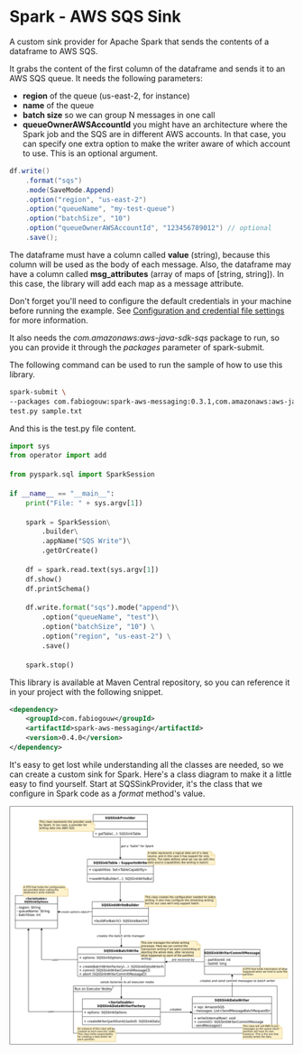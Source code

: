 # Spark - AWS SQS Sink
A custom sink provider for Apache Spark that sends the contents of a dataframe to AWS SQS.

It grabs the content of the first column of the dataframe and sends it to an AWS SQS queue. It needs the following parameters:
- **region** of the queue (us-east-2, for instance)
- **name** of the queue
- **batch size** so we can group N messages in one call
- **queueOwnerAWSAccountId** you might have an architecture where the Spark job and the SQS are in different AWS accounts. In that case, you can specify one extra option to make the writer aware of which account to use. This is an optional argument.

```java
df.write()
    .format("sqs")
    .mode(SaveMode.Append)
    .option("region", "us-east-2")
    .option("queueName", "my-test-queue")
    .option("batchSize", "10")
    .option("queueOwnerAWSAccountId", "123456789012") // optional
    .save();
```

The dataframe must have a column called **value** (string), because this column will be used as the body of each message.
Also, the dataframe may have a column called **msg_attributes** (array of maps of [string, string]). In this case, the library will add each map as a message attribute.

Don't forget you'll need to configure the default credentials in your machine before running the example. See 
[Configuration and credential file settings](https://docs.aws.amazon.com/cli/latest/userguide/cli-configure-files.html) for more information.

It also needs the *com.amazonaws:aws-java-sdk-sqs* package to run, so you can provide it through the *packages* parameter of spark-submit.

The following command can be used to run the sample of how to use this library.

``` bash
spark-submit \
--packages com.fabiogouw:spark-aws-messaging:0.3.1,com.amazonaws:aws-java-sdk-sqs:1.12.13 \
test.py sample.txt
```

And this is the test.py file content.

``` python
import sys 
from operator import add

from pyspark.sql import SparkSession

if __name__ == "__main__":
    print("File: " + sys.argv[1])

    spark = SparkSession\
        .builder\
        .appName("SQS Write")\
        .getOrCreate()

    df = spark.read.text(sys.argv[1])
    df.show()
    df.printSchema()

    df.write.format("sqs").mode("append")\
        .option("queueName", "test")\
        .option("batchSize", "10") \
        .option("region", "us-east-2") \
        .save()

    spark.stop()
```
This library is available at Maven Central repository, so you can reference it in your project with the following snippet. 

``` xml
<dependency>
    <groupId>com.fabiogouw</groupId>
    <artifactId>spark-aws-messaging</artifactId>
    <version>0.4.0</version>
</dependency>
```

It's easy to get lost while understanding all the classes are needed, so we can create a custom sink for Spark. Here's a class diagram to make it a little easy to find yourself. Start at SQSSinkProvider, it's the class that we configure in Spark code as a *format* method's value.

![Class diagram showing all the classes needed to implement a custom sink](/doc/assets/Class%20Diagram-Page-1.png "Class diagram showing all the classes needed to implement a custom sink")
